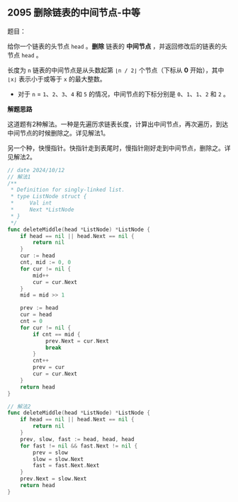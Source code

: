 ## 2095 删除链表的中间节点-中等

题目：

给你一个链表的头节点 `head` 。**删除** 链表的 **中间节点** ，并返回修改后的链表的头节点 `head` 。

长度为 `n` 链表的中间节点是从头数起第 `⌊n / 2⌋` 个节点（下标从 **0** 开始），其中 `⌊x⌋` 表示小于或等于 `x` 的最大整数。

- 对于 `n` = `1`、`2`、`3`、`4` 和 `5` 的情况，中间节点的下标分别是 `0`、`1`、`1`、`2` 和 `2` 。



**解题思路**

这道题有2种解法。一种是先遍历求链表长度，计算出中间节点，再次遍历，到达中间节点的时候删除之。详见解法1。

另一个种，快慢指针。快指针走到表尾时，慢指针刚好走到中间节点，删除之。详见解法2。



```go
// date 2024/10/12
// 解法1
/**
 * Definition for singly-linked list.
 * type ListNode struct {
 *     Val int
 *     Next *ListNode
 * }
 */
func deleteMiddle(head *ListNode) *ListNode {
    if head == nil || head.Next == nil {
        return nil
    }
    cur := head
    cnt, mid := 0, 0
    for cur != nil {
        mid++
        cur = cur.Next
    }
    mid = mid >> 1

    prev := head
    cur = head
    cnt = 0
    for cur != nil {
        if cnt == mid {
            prev.Next = cur.Next
            break
        }
        cnt++
        prev = cur
        cur = cur.Next
    }
    return head
}

// 解法2
func deleteMiddle(head *ListNode) *ListNode {
    if head == nil || head.Next == nil {
        return nil
    }
    prev, slow, fast := head, head, head
    for fast != nil && fast.Next != nil {
        prev = slow
        slow = slow.Next
        fast = fast.Next.Next
    }
    prev.Next = slow.Next
    return head
}
```

